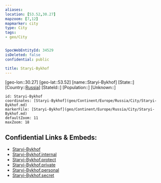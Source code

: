 ```yaml
---
aliases: 
location: [53.52,30.27]
mapzoom: [7,12] 
mapmarker: city 
type: City
tags:
- geo/City


SpocWebEntityId: 34529
isDeleted: false
confidential: public

title: Staryi-Bykhof
---
```

[geo-lon::30.27]
[geo-lat::53.52]
[name::Staryi-Bykhof]
[State::]
[Country::[Russia](geo/Continent/Europe/Russia.md)]
[StateId::]
[Population::]
[Unknown::]


```leaflet
id: Staryi-Bykhof
coordinates: [Staryi-Bykhof](geo/Continent/Europe/Russia/City/Staryi-Bykhof.md)
markerFile: [Staryi-Bykhof](geo/Continent/Europe/Russia/City/Staryi-Bykhof.md)
defaultZoom: 11 
maxZoom: 18
```


## Confidential Links & Embeds: 
- [Staryi-Bykhof](../../../../../../_public/geo/Continent/Europe/Russia/City/Staryi-Bykhof.md) 
- [Staryi-Bykhof.internal](../../../../../../_internal/geo/Continent/Europe/Russia/City/Staryi-Bykhof.internal.md) 
- [Staryi-Bykhof.protect](../../../../../../_protect/geo/Continent/Europe/Russia/City/Staryi-Bykhof.protect.md) 
- [Staryi-Bykhof.private](../../../../../../_private/geo/Continent/Europe/Russia/City/Staryi-Bykhof.private.md) 
- [Staryi-Bykhof.personal](../../../../../../_personal/geo/Continent/Europe/Russia/City/Staryi-Bykhof.personal.md) 
- [Staryi-Bykhof.secret](../../../../../../_secret/geo/Continent/Europe/Russia/City/Staryi-Bykhof.secret.md) 
